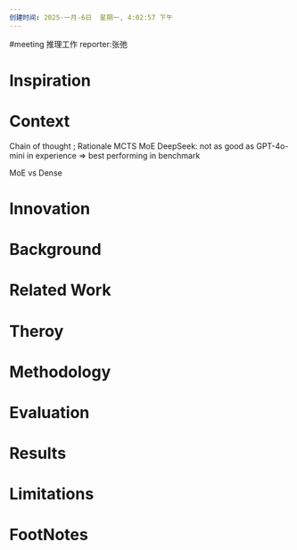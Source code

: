 ```yaml
---
创建时间: 2025-一月-6日  星期一, 4:02:57 下午
---
```

#meeting 
推理工作
reporter:张弛
# Inspiration


# Context


Chain of thought ; Rationale
MCTS
MoE
DeepSeek: not as good as GPT-4o-mini in experience $\Longrightarrow$ best performing in benchmark

MoE vs Dense
# Innovation



# Background



# Related Work



# Theroy



# Methodology



# Evaluation



# Results



# Limitations



# FootNotes
